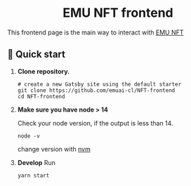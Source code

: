<h1 align="center">
  EMU NFT frontend
</h1>

This frontend page is the main way to interact with [EMU NFT](https://etherscan.io/token/0x2E11DdcCd5f698979cb76420631133d636995c60)

## 🚀 Quick start

1.  **Clone repository.**

    ```shell
    # create a new Gatsby site using the default starter
    git clone https://github.com/emuai-cl/NFT-frontend
    cd NFT-frontend
    ```

1.  **Make sure you have node > 14**

    Check your node version, if the output is less than 14.

    ```shell
    node -v
    ```

    change version with [nvm](https://github.com/nvm-sh/nvm)

1.  **Develop**
    Run
    ```shell
    yarn start
    ```

